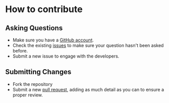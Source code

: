 # How to contribute

## Asking Questions
* Make sure you have a [GitHub account](https://github.com).
* Check the existing [issues](https://github.com/$USERNAME$/Inject/issues) to make sure your question hasn't been asked before.
* Submit a new issue to engage with the developers.

## Submitting Changes
* Fork the repository
* Submit a new [pull request](https://github.com/$USERNAME$/Inject/pulls), adding as much detail as you can to ensure a proper review.
